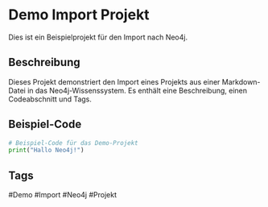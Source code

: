 # Demo Import Projekt

Dies ist ein Beispielprojekt für den Import nach Neo4j.

## Beschreibung
Dieses Projekt demonstriert den Import eines Projekts aus einer Markdown-Datei in das Neo4j-Wissenssystem. Es enthält eine Beschreibung, einen Codeabschnitt und Tags.

## Beispiel-Code
```python
# Beispiel-Code für das Demo-Projekt
print("Hallo Neo4j!")
```

## Tags
#Demo #Import #Neo4j #Projekt

